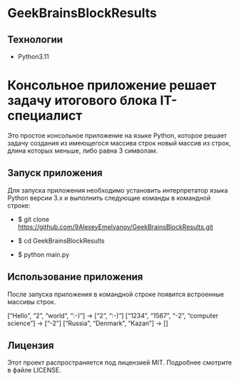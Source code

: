 # GeekBrainsBlockResults

## Технологии
- Python3.11

# Консольное приложение решает задачу итогового блока IT-специалист 

Это простое консольное приложение на языке Python, которое решает задачу создания из имеющегося массива строк новый массив из строк, длина которых меньше, либо равна 3 символам.

## Запуск приложения

Для запуска приложения необходимо установить интерпретатор языка Python версии 3.x и выполнить следующие команды в командной строке:

- $ git clone https://github.com/9AlexeyEmelyanov/GeekBrainsBlockResults.git

- $ cd GeekBrainsBlockResults

- $ python main.py


## Использование приложения

После запуска приложения в командной строке появится встроенные массивы строк.

[“Hello”, “2”, “world”, “:-)”] → [“2”, “:-)”]
[“1234”, “1567”, “-2”, “computer science”] → [“-2”]
[“Russia”, “Denmark”, “Kazan”] → []


## Лицензия

Этот проект распространяется под лицензией MIT. Подробнее смотрите в файле LICENSE.